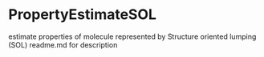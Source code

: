 # PropertyEstimateSOL
estimate properties of molecule represented by Structure oriented lumping (SOL)
readme.md for description
